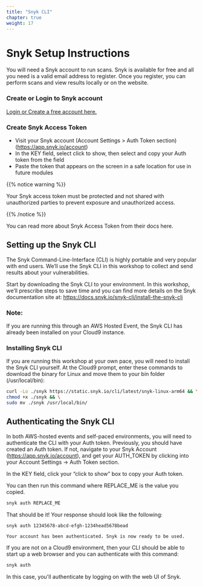 ```yaml
---
title: "Snyk CLI"
chapter: true
weight: 17
---
```


# Snyk Setup Instructions
You will need a Snyk account to run scans.  Snyk is available for free and all you need is a valid email address to register.  Once you register, you can perform scans and view results locally or on the website.

### Create or Login to Snyk account
[Login or Create a free account here.](https://snyk.co/KubeConUS-2023)

### Create Snyk Access Token
- Visit your Snyk account (Account Settings > Auth Token section) (https://app.snyk.io/account)
- In the KEY field, select click to show, then select and copy your Auth token from the field
- Paste the token that appears on the screen in a safe location for use in future modules

{{% notice warning %}}
<p style='text-align: left;'>
Your Snyk access token must be protected and not shared with unauthorized parties to prevent exposure and unauthorized access.
</p>
{{% /notice %}}

You can read more about Snyk Access Token from their docs here.

## Setting up the Snyk CLI

The Snyk Command-Line-Interface (CLI) is highly portable and very popular with end users. We’ll use the Snyk CLI in this workshop to collect and send results about your vulnerabilities.

Start by downloading the Snyk CLI to your environment. In this workshop, we’ll prescribe steps to save time and you can find more details on the Snyk documentation site at:
https://docs.snyk.io/snyk-cli/install-the-snyk-cli

### **Note:**
If you are running this through an AWS Hosted Event, the Snyk CLI has already been installed on your Cloud9 instance.

### Installing Snyk CLI
If you are running this workshop at your own pace, you will need to install the Snyk CLI yourself. At the Cloud9 prompt, enter these commands to download the binary for Linux and move them to your bin folder (/usr/local/bin):

```bash
curl -Lo ./snyk https://static.snyk.io/cli/latest/snyk-linux-arm64 && \
chmod +x ./snyk && \
sudo mv ./snyk /usr/local/bin/
```

## Authenticating the Snyk CLI
In both AWS-hosted events and self-paced environments, you will need to authenticate the CLI with your Auth token.  Previously, you should have created an Auth token.  If not, navigate to your Snyk Account (https://app.snyk.io/account), and get your AUTH_TOKEN by clicking into your Account Settings -> Auth Token section.

In the KEY field, click your “click to show” box to copy your Auth token.

You can then run this command where REPLACE_ME is the value you copied.

```bash
snyk auth REPLACE_ME
```

That should be it!  Your response should look like the following:

    snyk auth 12345678-abcd-efgh-1234head5678bead

    Your account has been authenticated. Snyk is now ready to be used.

If you are not on a Cloud9 environment, then your CLI should be able to start up a web browser and you can authenticate with this command:

```bash
snyk auth
```

In this case, you'll authenticate by logging on with the web UI of Snyk.

